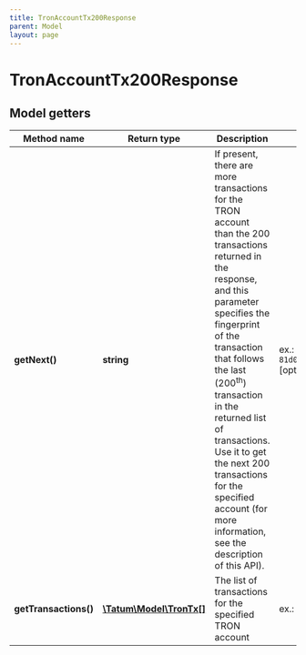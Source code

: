 ```yaml
---
title: TronAccountTx200Response
parent: Model
layout: page
---
```


# TronAccountTx200Response

## Model getters

Method name | Return type | Description | Notes
------------ | ------------- | ------------- | -------------
**getNext()** | **string** | If present, there are more transactions for the TRON account than the 200 transactions returned in the response, and this parameter specifies the fingerprint of the transaction that follows the last (200<sup>th</sup>) transaction in the returned list of transactions. Use it to get the next 200 transactions for the specified account (for more information, see the description of this API). | ex.: `81d0524acf5967f3b361e03fd7d141ab511791cd7aad7ae406c4c8d408290991` [optional]
**getTransactions()** | [**\Tatum\Model\TronTx[]**](../TronTx) | The list of transactions for the specified TRON account | ex.: `null`

